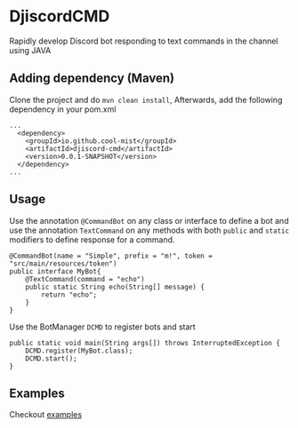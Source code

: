 # DjiscordCMD
Rapidly develop Discord bot responding to text commands in the channel using JAVA

## Adding dependency (Maven)
Clone the project and do `mvn clean install`, Afterwards, add the following dependency in your pom.xml
```
...
  <dependency>
    <groupId>io.github.cool-mist</groupId>
    <artifactId>djiscord-cmd</artifactId>
    <version>0.0.1-SNAPSHOT</version>
  </dependency>
...
```

## Usage
Use the annotation `@CommandBot` on any class or interface to define a bot and use the annotation `TextCommand` on any methods with both `public` and `static` modifiers to define response for a command.

```
@CommandBot(name = "Simple", prefix = "m!", token = "src/main/resources/token")
public interface MyBot{
    @TextCommand(command = "echo")
    public static String echo(String[] message) {
        return "echo";
    }
}
```

Use the BotManager `DCMD` to register bots and start
```
public static void main(String args[]) throws InterruptedException {	
    DCMD.register(MyBot.class);
    DCMD.start();
}
```
 

## Examples
Checkout [examples](https://github.com/cool-mist/DjiscordCMD/tree/master/djiscord-cmd/src/main/java/io/github/cool_mist/bot/example) 

